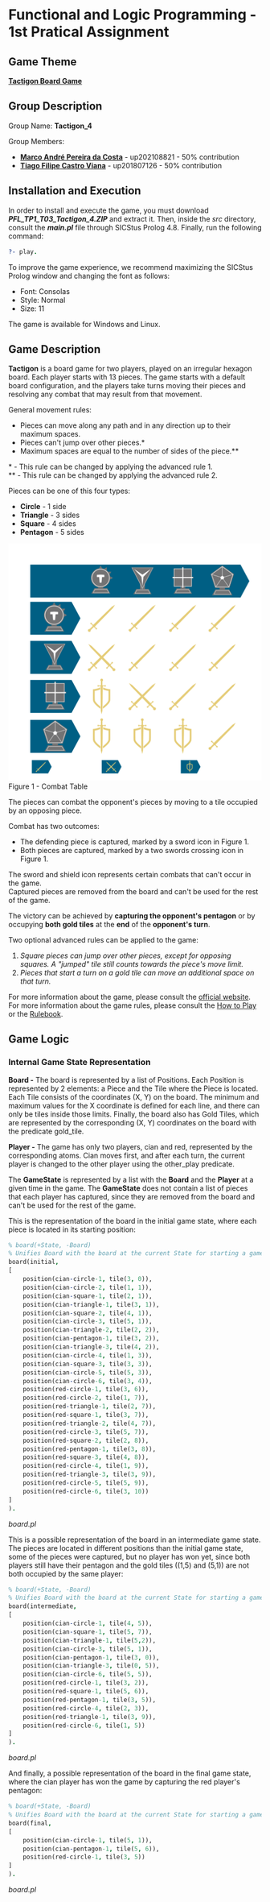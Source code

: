 # Functional and Logic Programming - 1st Pratical Assignment
## Game Theme
**[Tactigon Board Game](https://tactigongame.com/)**
## Group Description
Group Name: **Tactigon_4**

Group Members:
- **[Marco André Pereira da Costa](https://github.com/SpardaMarco)** - up202108821 - 50% contribution
- **[Tiago Filipe Castro Viana](https://github.com/tiagofcviana)** - up201807126 - 50% contribution

## Installation and Execution
In order to install and execute the game, you must download ***PFL_TP1_T03_Tactigon_4.ZIP*** and extract it. Then, inside the *src* directory, consult the ***main.pl*** file through SICStus Prolog 4.8. Finally, run the following command:
```prolog
?- play.
```
To improve the game experience, we recommend maximizing the SICStus Prolog window and changing the font as follows:
- Font: Consolas
- Style: Normal
- Size: 11

The game is available for Windows and Linux.

## Game Description

**Tactigon** is a board game for two players, played on an irregular hexagon board. Each player starts with 13 pieces. The game starts with a default board configuration, and the players take turns moving their pieces and resolving any combat that may result from that movement.

General movement rules:
- Pieces can move along any path and in any direction up to their maximum spaces.
- Pieces can't jump over other pieces.*
- Maximum spaces are equal to the number of sides of the piece.**

\* - This rule can be changed by applying the advanced rule 1.<br>
** - This rule can be changed by applying the advanced rule 2.

Pieces can be one of this four types:
- **Circle** - 1 side
- **Triangle** - 3 sides
- **Square** - 4 sides
- **Pentagon** - 5 sides


![CombatTable](img/combatTable.png)
Figure 1 - Combat Table

The pieces can combat the opponent's pieces by moving to a tile occupied by an opposing piece.

Combat has two outcomes:
- The defending piece is captured, marked by a sword icon in Figure 1.
- Both pieces are captured, marked by a two swords crossing icon in Figure 1.

The sword and shield icon represents certain combats that can't occur in the game.<br>
Captured pieces are removed from the board and can't be used for the rest of the game.

The victory can be achieved by **capturing the opponent's pentagon** or by occupying **both gold tiles** at the **end** of the **opponent's turn**.

Two optional advanced rules can be applied to the game:
1. *Square pieces can jump over other pieces, except for opposing squares. A "jumped" tile still counts towards the piece's move limit.*
2. *Pieces that start a turn on a gold tile can move an additional space on that turn.*

For more information about the game, please consult the [official website](https://tactigongame.com/).<br>
For more information about the game rules, please consult the [How to Play](https://tactigongame.com/how-to-play/) or the [Rulebook](https://online.fliphtml5.com/hvuax/bvzo/).

## Game Logic

### Internal Game State Representation

**Board -** The board is represented by a list of Positions. Each Position is represented by 2 elements: a Piece and the Tile where the Piece is located. Each Tile consists of the coordinates (X, Y) on the board. The minimum and maximum values for the X coordinate is defined for each line, and there can only be tiles inside those limits. Finally, the board also has Gold Tiles, which are represented by the corresponding (X, Y) coordinates on the board with the predicate gold_tile.

**Player -** The game has only two players, cian and red, represented by the corresponding atoms. Cian moves first, and after each turn, the current player is changed to the other player using the other_play predicate.

The **GameState** is represented by a list with the **Board** and the **Player** at a given time in the game. The **GameState** does not contain a list of pieces that each player has captured, since they are removed from the board and can't be used for the rest of the game.

This is the representation of the board in the initial game state, where each piece is located in its starting position:
```prolog
% board(+State, -Board)
% Unifies Board with the board at the current State for starting a game or for demonstrating different board states
board(initial, 
[
    position(cian-circle-1, tile(3, 0)),
    position(cian-circle-2, tile(1, 1)),
    position(cian-square-1, tile(2, 1)),
    position(cian-triangle-1, tile(3, 1)),
    position(cian-square-2, tile(4, 1)),
    position(cian-circle-3, tile(5, 1)),
    position(cian-triangle-2, tile(2, 2)),
    position(cian-pentagon-1, tile(3, 2)),
    position(cian-triangle-3, tile(4, 2)),
    position(cian-circle-4, tile(1, 3)),
    position(cian-square-3, tile(3, 3)),
    position(cian-circle-5, tile(5, 3)),
    position(cian-circle-6, tile(3, 4)),
    position(red-circle-1, tile(3, 6)),
    position(red-circle-2, tile(1, 7)),
    position(red-triangle-1, tile(2, 7)),
    position(red-square-1, tile(3, 7)),
    position(red-triangle-2, tile(4, 7)),
    position(red-circle-3, tile(5, 7)),
    position(red-square-2, tile(2, 8)),
    position(red-pentagon-1, tile(3, 8)),
    position(red-square-3, tile(4, 8)),
    position(red-circle-4, tile(1, 9)),
    position(red-triangle-3, tile(3, 9)),
    position(red-circle-5, tile(5, 9)),
    position(red-circle-6, tile(3, 10))
]
).
```
*board.pl*

This is a possible representation of the board in an intermediate game state. The pieces are located in different positions than the initial game state, some of the pieces were captured, but no player has won yet, since both players still have their pentagon and the gold tiles ((1,5) and (5,1)) are not both occupied by the same player:

```prolog
% board(+State, -Board)
% Unifies Board with the board at the current State for starting a game or for demonstrating different board states
board(intermediate, 
[
    position(cian-circle-1, tile(4, 5)),
    position(cian-square-1, tile(5, 7)),
    position(cian-triangle-1, tile(5,2)),
    position(cian-circle-3, tile(5, 1)),
    position(cian-pentagon-1, tile(3, 0)),
    position(cian-triangle-3, tile(0, 5)),
    position(cian-circle-6, tile(5, 5)),
    position(red-circle-1, tile(3, 2)),
    position(red-square-1, tile(5, 6)),
    position(red-pentagon-1, tile(3, 5)),
    position(red-circle-4, tile(2, 3)),
    position(red-triangle-1, tile(3, 9)),
    position(red-circle-6, tile(1, 5))
]
).
```
*board.pl*

And finally, a possible representation of the board in the final game state, where the cian player has won the game by capturing the red player's pentagon:
```prolog
% board(+State, -Board)
% Unifies Board with the board at the current State for starting a game or for demonstrating different board states
board(final, 
[
    position(cian-circle-1, tile(5, 1)),
    position(cian-pentagon-1, tile(5, 6)),
    position(red-circle-1, tile(3, 5))
]
).
```
*board.pl*